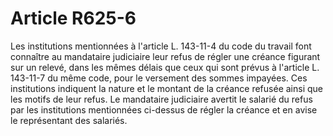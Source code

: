 # Article R625-6

Les institutions mentionnées à l'article L. 143-11-4 du code du travail font connaître au mandataire judiciaire leur refus de régler une créance figurant sur un relevé, dans les mêmes délais que ceux qui sont prévus à l'article L. 143-11-7 du même code, pour le versement des sommes impayées. Ces institutions indiquent la nature et le montant de la créance refusée ainsi que les motifs de leur refus.   Le mandataire judiciaire avertit le salarié du refus par les institutions mentionnées ci-dessus de régler la créance et en avise le représentant des salariés.